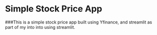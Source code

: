 # Simple Stock Price App

###This is a simple stock price app built using Yfinance, and streamlit as part of my into into using streamlit.

